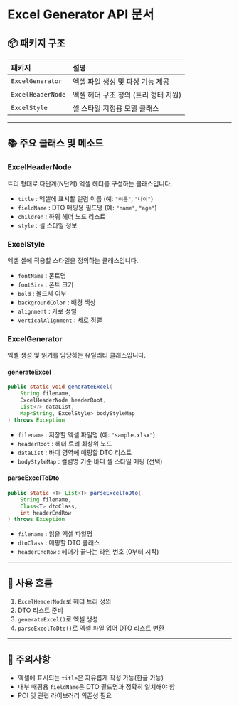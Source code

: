 # Excel Generator API 문서

## 📦 패키지 구조

| 패키지 | 설명 |
|:--|:--|
| `ExcelGenerator` | 엑셀 파일 생성 및 파싱 기능 제공 |
| `ExcelHeaderNode` | 엑셀 헤더 구조 정의 (트리 형태 지원) |
| `ExcelStyle` | 셀 스타일 지정용 모델 클래스 |

---

## 📚 주요 클래스 및 메소드

### ExcelHeaderNode

트리 형태로 다단계(N단계) 엑셀 헤더를 구성하는 클래스입니다.

- `title` : 엑셀에 표시할 컬럼 이름 (예: `"이름"`, `"나이"`)
- `fieldName` : DTO 매핑용 필드명 (예: `"name"`, `"age"`)
- `children` : 하위 헤더 노드 리스트
- `style` : 셀 스타일 정보

### ExcelStyle

엑셀 셀에 적용할 스타일을 정의하는 클래스입니다.

- `fontName` : 폰트명
- `fontSize` : 폰트 크기
- `bold` : 볼드체 여부
- `backgroundColor` : 배경 색상
- `alignment` : 가로 정렬
- `verticalAlignment` : 세로 정렬

### ExcelGenerator

엑셀 생성 및 읽기를 담당하는 유틸리티 클래스입니다.

#### generateExcel

```java
public static void generateExcel(
    String filename,
    ExcelHeaderNode headerRoot,
    List<?> dataList,
    Map<String, ExcelStyle> bodyStyleMap
) throws Exception
```

- `filename` : 저장할 엑셀 파일명 (예: `"sample.xlsx"`)
- `headerRoot` : 헤더 트리 최상위 노드
- `dataList` : 바디 영역에 매핑할 DTO 리스트
- `bodyStyleMap` : 컬럼명 기준 바디 셀 스타일 매핑 (선택)

#### parseExcelToDto

```java
public static <T> List<T> parseExcelToDto(
    String filename,
    Class<T> dtoClass,
    int headerEndRow
) throws Exception
```

- `filename` : 읽을 엑셀 파일명
- `dtoClass` : 매핑할 DTO 클래스
- `headerEndRow` : 헤더가 끝나는 라인 번호 (0부터 시작)

---

## 🧩 사용 흐름

1. `ExcelHeaderNode`로 헤더 트리 정의
2. DTO 리스트 준비
3. `generateExcel()`로 엑셀 생성
4. `parseExcelToDto()`로 엑셀 파일 읽어 DTO 리스트 변환

---

## 💬 주의사항

- 엑셀에 표시되는 `title`은 자유롭게 작성 가능(한글 가능)
- 내부 매핑용 `fieldName`은 DTO 필드명과 정확히 일치해야 함
- POI 및 관련 라이브러리 의존성 필요